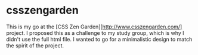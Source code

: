 # csszengarden

This is my go at the [CSS Zen Garden][http://www.csszengarden.com/] project. I proposed this as a challenge to my study group, which is why I didn't use the full html file. I wanted to go for a minimalistic design to match the spirit of the project.

